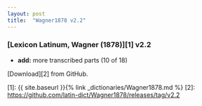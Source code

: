 ```yaml
---
layout: post
title:  "Wagner1878 v2.2"
---
```


### [Lexicon Latinum, Wagner (1878)][1] v2.2

- **add:** more transcribed parts (10 of 18)

[Download][2] from GitHub.


[1]: {{ site.baseurl }}{% link _dictionaries/Wagner1878.md %}
[2]: https://github.com/latin-dict/Wagner1878/releases/tag/v2.2

